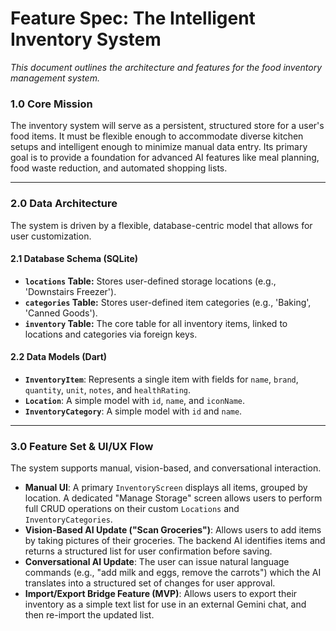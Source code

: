 # **Feature Spec: The Intelligent Inventory System**

*This document outlines the architecture and features for the food inventory management system.*

### **1.0 Core Mission**

The inventory system will serve as a persistent, structured store for a user's food items. It must be flexible enough to accommodate diverse kitchen setups and intelligent enough to minimize manual data entry. Its primary goal is to provide a foundation for advanced AI features like meal planning, food waste reduction, and automated shopping lists.

---

### **2.0 Data Architecture**

The system is driven by a flexible, database-centric model that allows for user customization.

#### **2.1 Database Schema (SQLite)**

* **`locations` Table:** Stores user-defined storage locations (e.g., 'Downstairs Freezer').
* **`categories` Table:** Stores user-defined item categories (e.g., 'Baking', 'Canned Goods').
* **`inventory` Table:** The core table for all inventory items, linked to locations and categories via foreign keys.

#### **2.2 Data Models (Dart)**

* **`InventoryItem`**: Represents a single item with fields for `name`, `brand`, `quantity`, `unit`, `notes`, and `healthRating`.
* **`Location`**: A simple model with `id`, `name`, and `iconName`.
* **`InventoryCategory`**: A simple model with `id` and `name`.

---

### **3.0 Feature Set & UI/UX Flow**

The system supports manual, vision-based, and conversational interaction.

* **Manual UI**: A primary `InventoryScreen` displays all items, grouped by location. A dedicated "Manage Storage" screen allows users to perform full CRUD operations on their custom `Locations` and `InventoryCategories`.
* **Vision-Based AI Update ("Scan Groceries")**: Allows users to add items by taking pictures of their groceries. The backend AI identifies items and returns a structured list for user confirmation before saving.
* **Conversational AI Update**: The user can issue natural language commands (e.g., "add milk and eggs, remove the carrots") which the AI translates into a structured set of changes for user approval.
* **Import/Export Bridge Feature (MVP)**: Allows users to export their inventory as a simple text list for use in an external Gemini chat, and then re-import the updated list.